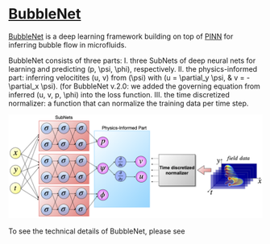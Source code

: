 # [BubbleNet](https://hanfengzhai.net/BubbleNet)

[BubbleNet](https://hanfengzhai.net/BubbleNet) is a deep learning framework building on top of [PINN](https://maziarraissi.github.io/PINNs/) for inferring bubble flow in microfluids.

BubbleNet consists of three parts: I. three SubNets of deep neural nets for learning and predicting \(p, \psi, \phi\), respectively. II. the physics-informed part: inferring velocitites \(u, v\) from \(\psi\) with \(u = \partial_y \psi, \& v = - \partial_x \psi\). (for BubbleNet v.2.0: we added the governing equation from inferred \(u, v, p, \phi\) into the loss function. III. the time discretized normalizer: a function that can normalize the training data per time step.

![](/Documents/figures/PhysNet_sub.png)

To see the technical details of BubbleNet, please see
